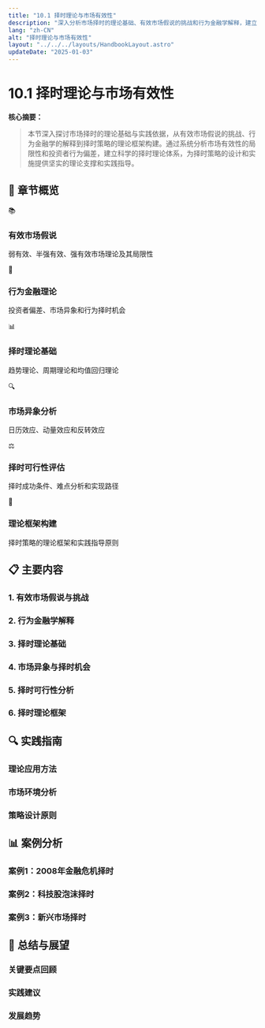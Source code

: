 ```yaml
---
title: "10.1 择时理论与市场有效性"
description: "深入分析市场择时的理论基础、有效市场假说的挑战和行为金融学解释，建立择时策略的理论框架"
lang: "zh-CN"
alt: "择时理论与市场有效性"
layout: "../../../layouts/HandbookLayout.astro"
updateDate: "2025-01-03"
---
```


# 10.1 择时理论与市场有效性

**核心摘要：**
> 
> 本节深入探讨市场择时的理论基础与实践依据，从有效市场假说的挑战、行为金融学的解释到择时策略的理论框架构建。通过系统分析市场有效性的局限性和投资者行为偏差，建立科学的择时理论体系，为择时策略的设计和实施提供坚实的理论支撑和实践指导。

## 📖 章节概览

<div class="chapter-overview">
  <div class="overview-grid">
    <div class="overview-item">
      <div class="card-icon">📚</div>
      <h3>有效市场假说</h3>
      <p>弱有效、半强有效、强有效市场理论及其局限性</p>
    </div>
    <div class="overview-item">
      <div class="card-icon">🧠</div>
      <h3>行为金融理论</h3>
      <p>投资者偏差、市场异象和行为择时机会</p>
    </div>
    <div class="overview-item">
      <div class="card-icon">📊</div>
      <h3>择时理论基础</h3>
      <p>趋势理论、周期理论和均值回归理论</p>
    </div>
    <div class="overview-item">
      <div class="card-icon">🔍</div>
      <h3>市场异象分析</h3>
      <p>日历效应、动量效应和反转效应</p>
    </div>
    <div class="overview-item">
      <div class="card-icon">⚖️</div>
      <h3>择时可行性评估</h3>
      <p>择时成功条件、难点分析和实现路径</p>
    </div>
    <div class="overview-item">
      <div class="card-icon">🎯</div>
      <h3>理论框架构建</h3>
      <p>择时策略的理论框架和实践指导原则</p>
    </div>
  </div>
</div>

## 📋 主要内容

### 1. 有效市场假说与挑战
<!-- 占位符：EMH理论内容、实证检验和理论局限性分析 -->

### 2. 行为金融学解释
<!-- 占位符：投资者行为偏差、市场异象和行为择时理论 -->

### 3. 择时理论基础
<!-- 占位符：趋势理论、周期理论、均值回归和技术分析理论 -->

### 4. 市场异象与择时机会
<!-- 占位符：各类市场异象分析和择时机会识别 -->

### 5. 择时可行性分析
<!-- 占位符：择时成功的条件、挑战和实现路径 -->

### 6. 择时理论框架
<!-- 占位符：综合理论框架构建和实践指导原则 -->

## 🔍 实践指南

### 理论应用方法
<!-- 占位符：择时理论在实践中的应用方法和技巧 -->

### 市场环境分析
<!-- 占位符：不同市场环境下的择时理论适用性 -->

### 策略设计原则
<!-- 占位符：基于理论框架的择时策略设计原则 -->

## 📊 案例分析

### 案例1：2008年金融危机择时
<!-- 占位符：金融危机期间的择时理论验证和实践 -->

### 案例2：科技股泡沫择时
<!-- 占位符：科技股泡沫期间的择时机会和理论解释 -->

### 案例3：新兴市场择时
<!-- 占位符：新兴市场的择时特征和理论适用性 -->

## 🎯 总结与展望

### 关键要点回顾
<!-- 占位符：择时理论的核心要点和实践意义 -->

### 实践建议
<!-- 占位符：择时理论应用的实践建议和注意事项 -->

### 发展趋势
<!-- 占位符：择时理论的发展趋势和新兴研究方向 --> 